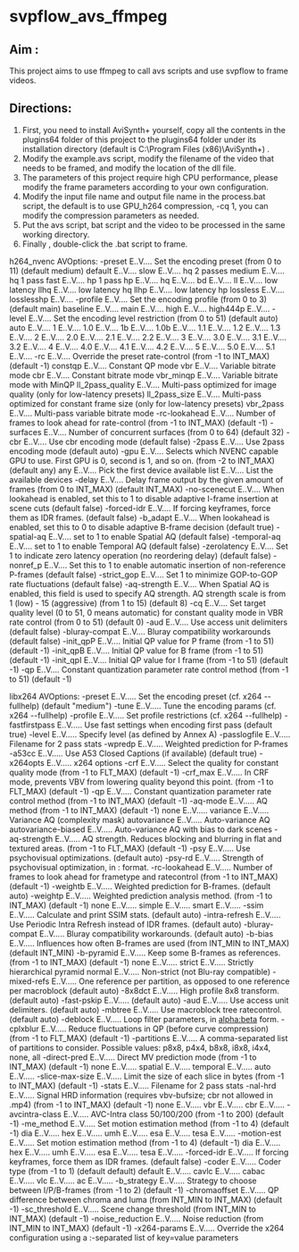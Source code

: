 # svpflow_avs_ffmpeg

## Aim :
This project aims to use ffmpeg to call avs scripts and use svpflow to frame videos. 

## Directions:
1. First, you need to install AviSynth+ yourself, copy all the contents in the plugins64 folder of this project to the plugins64 folder under its installation directory (default is C:\Program Files (x86)\AviSynth+) .
2. Modify the example.avs script, modify the filename of the video that needs to be framed, and modify the location of the dll file.
3. The parameters of this project require high CPU performance, please modify the frame parameters according to your own configuration.
4. Modify the input file name and output file name in the process.bat script, the default is to use GPU_h264 compression, -cq 1, you can modify the compression parameters as needed.
5.  Put the avs script, bat script and the video to be processed in the same working directory.
6.  Finally , double-click the .bat script to frame.


h264_nvenc AVOptions:
  -preset            <int>        E..V.... Set the encoding preset (from 0 to 11) (default medium)
     default                      E..V....
     slow                         E..V.... hq 2 passes
     medium                       E..V.... hq 1 pass
     fast                         E..V.... hp 1 pass
     hp                           E..V....
     hq                           E..V....
     bd                           E..V....
     ll                           E..V.... low latency
     llhq                         E..V.... low latency hq
     llhp                         E..V.... low latency hp
     lossless                     E..V....
     losslesshp                   E..V....
  -profile           <int>        E..V.... Set the encoding profile (from 0 to 3) (default main)
     baseline                     E..V....
     main                         E..V....
     high                         E..V....
     high444p                     E..V....
  -level             <int>        E..V.... Set the encoding level restriction (from 0 to 51) (default auto)
     auto                         E..V....
     1                            E..V....
     1.0                          E..V....
     1b                           E..V....
     1.0b                         E..V....
     1.1                          E..V....
     1.2                          E..V....
     1.3                          E..V....
     2                            E..V....
     2.0                          E..V....
     2.1                          E..V....
     2.2                          E..V....
     3                            E..V....
     3.0                          E..V....
     3.1                          E..V....
     3.2                          E..V....
     4                            E..V....
     4.0                          E..V....
     4.1                          E..V....
     4.2                          E..V....
     5                            E..V....
     5.0                          E..V....
     5.1                          E..V....
  -rc                <int>        E..V.... Override the preset rate-control (from -1 to INT_MAX) (default -1)
     constqp                      E..V.... Constant QP mode
     vbr                          E..V.... Variable bitrate mode
     cbr                          E..V.... Constant bitrate mode
     vbr_minqp                    E..V.... Variable bitrate mode with MinQP
     ll_2pass_quality              E..V.... Multi-pass optimized for image quality (only for low-latency presets)
     ll_2pass_size                E..V.... Multi-pass optimized for constant frame size (only for low-latency presets)
     vbr_2pass                    E..V.... Multi-pass variable bitrate mode
  -rc-lookahead      <int>        E..V.... Number of frames to look ahead for rate-control (from -1 to INT_MAX) (default -1)
  -surfaces          <int>        E..V.... Number of concurrent surfaces (from 0 to 64) (default 32)
  -cbr               <boolean>    E..V.... Use cbr encoding mode (default false)
  -2pass             <boolean>    E..V.... Use 2pass encoding mode (default auto)
  -gpu               <int>        E..V.... Selects which NVENC capable GPU to use. First GPU is 0, second is 1, and so on. (from -2 to INT_MAX) (default any)
     any                          E..V.... Pick the first device available
     list                         E..V.... List the available devices
  -delay             <int>        E..V.... Delay frame output by the given amount of frames (from 0 to INT_MAX) (default INT_MAX)
  -no-scenecut       <boolean>    E..V.... When lookahead is enabled, set this to 1 to disable adaptive I-frame insertion at scene cuts (default false)
  -forced-idr        <boolean>    E..V.... If forcing keyframes, force them as IDR frames. (default false)
  -b_adapt           <boolean>    E..V.... When lookahead is enabled, set this to 0 to disable adaptive B-frame decision (default true)
  -spatial-aq        <boolean>    E..V.... set to 1 to enable Spatial AQ (default false)
  -temporal-aq       <boolean>    E..V.... set to 1 to enable Temporal AQ (default false)
  -zerolatency       <boolean>    E..V.... Set 1 to indicate zero latency operation (no reordering delay) (default false)
  -nonref_p          <boolean>    E..V.... Set this to 1 to enable automatic insertion of non-reference P-frames (default false)
  -strict_gop        <boolean>    E..V.... Set 1 to minimize GOP-to-GOP rate fluctuations (default false)
  -aq-strength       <int>        E..V.... When Spatial AQ is enabled, this field is used to specify AQ strength. AQ strength scale is from 1 (low) - 15 (aggressive) (from 1 to 15) (default 8)
  -cq                <int>        E..V.... Set target quality level (0 to 51, 0 means automatic) for constant quality mode in VBR rate control (from 0 to 51) (default 0)
  -aud               <boolean>    E..V.... Use access unit delimiters (default false)
  -bluray-compat     <boolean>    E..V.... Bluray compatibility workarounds (default false)
  -init_qpP          <int>        E..V.... Initial QP value for P frame (from -1 to 51) (default -1)
  -init_qpB          <int>        E..V.... Initial QP value for B frame (from -1 to 51) (default -1)
  -init_qpI          <int>        E..V.... Initial QP value for I frame (from -1 to 51) (default -1)
  -qp                <int>        E..V.... Constant quantization parameter rate control method (from -1 to 51) (default -1)



libx264 AVOptions:
  -preset            <string>     E..V..... Set the encoding preset (cf. x264 --fullhelp) (default "medium")
  -tune              <string>     E..V..... Tune the encoding params (cf. x264 --fullhelp)
  -profile           <string>     E..V..... Set profile restrictions (cf. x264 --fullhelp)
  -fastfirstpass     <boolean>    E..V..... Use fast settings when encoding first pass (default true)
  -level             <string>     E..V..... Specify level (as defined by Annex A)
  -passlogfile       <string>     E..V..... Filename for 2 pass stats
  -wpredp            <string>     E..V..... Weighted prediction for P-frames
  -a53cc             <boolean>    E..V..... Use A53 Closed Captions (if available) (default true)
  -x264opts          <string>     E..V..... x264 options
  -crf               <float>      E..V..... Select the quality for constant quality mode (from -1 to FLT_MAX) (default -1)
  -crf_max           <float>      E..V..... In CRF mode, prevents VBV from lowering quality beyond this point. (from -1 to FLT_MAX) (default -1)
  -qp                <int>        E..V..... Constant quantization parameter rate control method (from -1 to INT_MAX) (default -1)
  -aq-mode           <int>        E..V..... AQ method (from -1 to INT_MAX) (default -1)
     none                         E..V.....
     variance                     E..V..... Variance AQ (complexity mask)
     autovariance                 E..V..... Auto-variance AQ
     autovariance-biased              E..V..... Auto-variance AQ with bias to dark scenes
  -aq-strength       <float>      E..V..... AQ strength. Reduces blocking and blurring in flat and textured areas. (from -1 to FLT_MAX) (default -1)
  -psy               <boolean>    E..V..... Use psychovisual optimizations. (default auto)
  -psy-rd            <string>     E..V..... Strength of psychovisual optimization, in <psy-rd>:<psy-trellis> format.
  -rc-lookahead      <int>        E..V..... Number of frames to look ahead for frametype and ratecontrol (from -1 to INT_MAX) (default -1)
  -weightb           <boolean>    E..V..... Weighted prediction for B-frames. (default auto)
  -weightp           <int>        E..V..... Weighted prediction analysis method. (from -1 to INT_MAX) (default -1)
     none                         E..V.....
     simple                       E..V.....
     smart                        E..V.....
  -ssim              <boolean>    E..V..... Calculate and print SSIM stats. (default auto)
  -intra-refresh     <boolean>    E..V..... Use Periodic Intra Refresh instead of IDR frames. (default auto)
  -bluray-compat     <boolean>    E..V..... Bluray compatibility workarounds. (default auto)
  -b-bias            <int>        E..V..... Influences how often B-frames are used (from INT_MIN to INT_MAX) (default INT_MIN)
  -b-pyramid         <int>        E..V..... Keep some B-frames as references. (from -1 to INT_MAX) (default -1)
     none                         E..V.....
     strict                       E..V..... Strictly hierarchical pyramid
     normal                       E..V..... Non-strict (not Blu-ray compatible)
  -mixed-refs        <boolean>    E..V..... One reference per partition, as opposed to one reference per macroblock (default auto)
  -8x8dct            <boolean>    E..V..... High profile 8x8 transform. (default auto)
  -fast-pskip        <boolean>    E..V..... (default auto)
  -aud               <boolean>    E..V..... Use access unit delimiters. (default auto)
  -mbtree            <boolean>    E..V..... Use macroblock tree ratecontrol. (default auto)
  -deblock           <string>     E..V..... Loop filter parameters, in <alpha:beta> form.
  -cplxblur          <float>      E..V..... Reduce fluctuations in QP (before curve compression) (from -1 to FLT_MAX) (default -1)
  -partitions        <string>     E..V..... A comma-separated list of partitions to consider. Possible values: p8x8, p4x4, b8x8, i8x8, i4x4, none, all
  -direct-pred       <int>        E..V..... Direct MV prediction mode (from -1 to INT_MAX) (default -1)
     none                         E..V.....
     spatial                      E..V.....
     temporal                     E..V.....
     auto                         E..V.....
  -slice-max-size    <int>        E..V..... Limit the size of each slice in bytes (from -1 to INT_MAX) (default -1)
  -stats             <string>     E..V..... Filename for 2 pass stats
  -nal-hrd           <int>        E..V..... Signal HRD information (requires vbv-bufsize; cbr not allowed in .mp4) (from -1 to INT_MAX) (default -1)
     none                         E..V.....
     vbr                          E..V.....
     cbr                          E..V.....
  -avcintra-class    <int>        E..V..... AVC-Intra class 50/100/200 (from -1 to 200) (default -1)
  -me_method         <int>        E..V..... Set motion estimation method (from -1 to 4) (default -1)
     dia                          E..V.....
     hex                          E..V.....
     umh                          E..V.....
     esa                          E..V.....
     tesa                         E..V.....
  -motion-est        <int>        E..V..... Set motion estimation method (from -1 to 4) (default -1)
     dia                          E..V.....
     hex                          E..V.....
     umh                          E..V.....
     esa                          E..V.....
     tesa                         E..V.....
  -forced-idr        <boolean>    E..V..... If forcing keyframes, force them as IDR frames. (default false)
  -coder             <int>        E..V..... Coder type (from -1 to 1) (default default)
     default                      E..V.....
     cavlc                        E..V.....
     cabac                        E..V.....
     vlc                          E..V.....
     ac                           E..V.....
  -b_strategy        <int>        E..V..... Strategy to choose between I/P/B-frames (from -1 to 2) (default -1)
  -chromaoffset      <int>        E..V..... QP difference between chroma and luma (from INT_MIN to INT_MAX) (default -1)
  -sc_threshold      <int>        E..V..... Scene change threshold (from INT_MIN to INT_MAX) (default -1)
  -noise_reduction   <int>        E..V..... Noise reduction (from INT_MIN to INT_MAX) (default -1)
  -x264-params       <string>     E..V..... Override the x264 configuration using a :-separated list of key=value parameters
